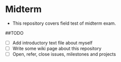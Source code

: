 Midterm
=======
* This repository covers field test of midterm exam.

##TODO

* [ ] Add introductory text file about myself
* [ ] Write some wiki page about this repository
* [ ] Open, refer, close issues, milestones and projects
